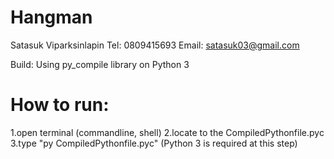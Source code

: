# Hangman
Satasuk Viparksinlapin
Tel: 0809415693
Email: satasuk03@gmail.com

Build: Using py_compile library on Python 3

# How to run:
1.open terminal (commandline, shell) 
2.locate to the CompiledPythonfile.pyc
3.type "py CompiledPythonfile.pyc" (Python 3 is required at this step)